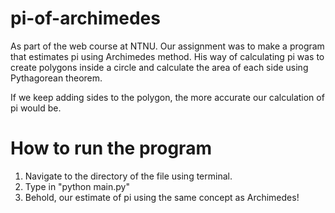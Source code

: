 # pi-of-archimedes

As part of the web course at NTNU.
Our assignment was to make a program that estimates pi using Archimedes method.
His way of calculating pi was to create polygons inside a circle and calculate the area of each side using Pythagorean theorem.

If we keep adding sides to the polygon, the more accurate our calculation of pi would be.

# How to run the program
  1. Navigate to the directory of the file using terminal.
  2. Type in "python main.py"
  3. Behold, our estimate of pi using the same concept as Archimedes!
  
  
